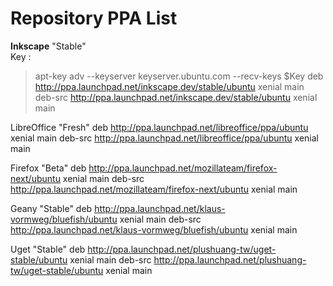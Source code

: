 # Repository PPA List
**Inkscape** "Stable"  
Key : 
> apt-key adv --keyserver keyserver.ubuntu.com --recv-keys $Key
deb http://ppa.launchpad.net/inkscape.dev/stable/ubuntu xenial main 
deb-src http://ppa.launchpad.net/inkscape.dev/stable/ubuntu xenial main 

LibreOffice "Fresh"
deb http://ppa.launchpad.net/libreoffice/ppa/ubuntu xenial main 
deb-src http://ppa.launchpad.net/libreoffice/ppa/ubuntu xenial main 

Firefox "Beta"
deb http://ppa.launchpad.net/mozillateam/firefox-next/ubuntu xenial main 
deb-src http://ppa.launchpad.net/mozillateam/firefox-next/ubuntu xenial main 

Geany "Stable"
deb http://ppa.launchpad.net/klaus-vormweg/bluefish/ubuntu xenial main 
deb-src http://ppa.launchpad.net/klaus-vormweg/bluefish/ubuntu xenial main 

Uget "Stable"
deb http://ppa.launchpad.net/plushuang-tw/uget-stable/ubuntu xenial main 
deb-src http://ppa.launchpad.net/plushuang-tw/uget-stable/ubuntu xenial main 
